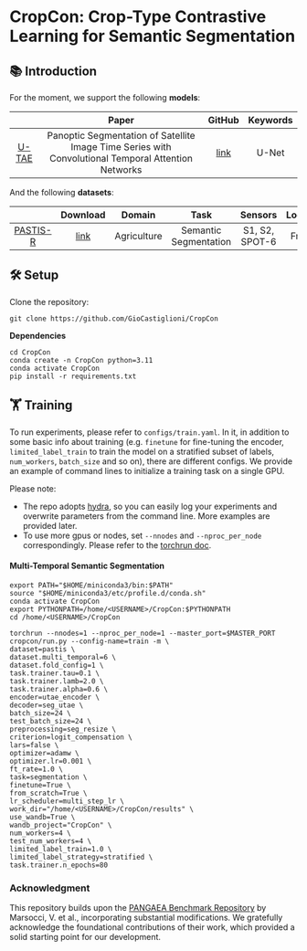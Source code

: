 # CropCon: Crop-Type Contrastive Learning for Semantic Segmentation

## 📚 Introduction


For the moment, we support the following **models**:

|             | Paper | GitHub | Keywords |
|:-----------:|:-----:|:------:|:--------:|
|  [U-TAE](https://arxiv.org/abs/2107.07933) | Panoptic Segmentation of Satellite Image Time Series with Convolutional Temporal Attention Networks    | [link](https://github.com/VSainteuf/utae-paps) | U-Net |


And the following **datasets**:

|                     | Download | Domain | Task | Sensors | Location |
|:-------------------:|:--------:|:------:|:----:|:-------:|:--------:|
|        [PASTIS-R](https://arxiv.org/abs/2107.07933)       |    [link](https://huggingface.co/datasets/IGNF/PASTIS-HD)       |   Agriculture     |  Semantic Segmentation    |    S1, S2, SPOT-6  | France   |

## 🛠️ Setup
Clone the repository:
```
git clone https://github.com/GioCastiglioni/CropCon
```

**Dependencies**

```
cd CropCon
conda create -n CropCon python=3.11
conda activate CropCon
pip install -r requirements.txt
```

## 🏋️ Training

To run experiments, please refer to `configs/train.yaml`. In it, in addition to some basic info about training (e.g. `finetune` for fine-tuning the encoder, `limited_label_train` to train the model on a stratified subset of labels, `num_workers`, `batch_size` and so on), there are different configs. We provide an example of command lines to initialize a training task on a single GPU.

Please note:
 - The repo adopts [hydra](https://github.com/facebookresearch/hydra), so you can easily log your experiments and overwrite parameters from the command line. More examples are provided later.
 - To use more gpus or nodes, set `--nnodes` and `--nproc_per_node` correspondingly. Please refer to the [torchrun doc](https://pytorch.org/docs/stable/elastic/run.html).

#### Multi-Temporal Semantic Segmentation
```
export PATH="$HOME/miniconda3/bin:$PATH"
source "$HOME/miniconda3/etc/profile.d/conda.sh"
conda activate CropCon
export PYTHONPATH=/home/<USERNAME>/CropCon:$PYTHONPATH
cd /home/<USERNAME>/CropCon

torchrun --nnodes=1 --nproc_per_node=1 --master_port=$MASTER_PORT cropcon/run.py --config-name=train -m \
dataset=pastis \
dataset.multi_temporal=6 \
dataset.fold_config=1 \
task.trainer.tau=0.1 \
task.trainer.lamb=2.0 \
task.trainer.alpha=0.6 \
encoder=utae_encoder \
decoder=seg_utae \
batch_size=24 \
test_batch_size=24 \
preprocessing=seg_resize \
criterion=logit_compensation \
lars=false \
optimizer=adamw \
optimizer.lr=0.001 \
ft_rate=1.0 \
task=segmentation \
finetune=True \
from_scratch=True \
lr_scheduler=multi_step_lr \
work_dir="/home/<USERNAME>/CropCon/results" \
use_wandb=True \
wandb_project="CropCon" \
num_workers=4 \
test_num_workers=4 \
limited_label_train=1.0 \
limited_label_strategy=stratified \
task.trainer.n_epochs=80
```

### Acknowledgment

This repository builds upon the [PANGAEA Benchmark Repository](https://github.com/VMarsocci/pangaea-bench) by Marsocci, V. et al., incorporating substantial modifications. We gratefully acknowledge the foundational contributions of their work, which provided a solid starting point for our development.
